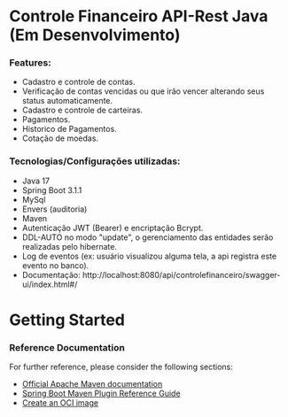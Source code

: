 # Controle Financeiro API-Rest Java (Em Desenvolvimento)

### Features:
- Cadastro e controle de contas.
- Verificação de contas vencidas ou que irão vencer alterando seus status automaticamente.
- Cadastro e controle de carteiras.
- Pagamentos.
- Historico de Pagamentos.
- Cotação de moedas.



### Tecnologias/Configurações utilizadas:
- Java 17
- Spring Boot 3.1.1
- MySql
- Envers (auditoria)
- Maven
- Autenticação JWT (Bearer) e encriptação Bcrypt.
- DDL-AUTO no modo "update", o gerenciamento das entidades serão realizadas pelo hibernate.
- Log de eventos (ex: usuário visualizou alguma tela, a api registra este evento no banco).
- Documentação: http://localhost:8080/api/controlefinanceiro/swagger-ui/index.html#/

# Getting Started

### Reference Documentation
For further reference, please consider the following sections:

* [Official Apache Maven documentation](https://maven.apache.org/guides/index.html)
* [Spring Boot Maven Plugin Reference Guide](https://docs.spring.io/spring-boot/docs/3.1.2/maven-plugin/reference/html/)
* [Create an OCI image](https://docs.spring.io/spring-boot/docs/3.1.2/maven-plugin/reference/html/#build-image)
